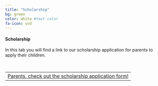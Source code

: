```yaml
---
title: "Scholarship"
bg: green
color: white #text color
fa-icon: usd
---
```


#### Scholarship 

In this tab you will find a link to our scholarship application for parents to apply their children. 

<!--Parents, check out the scholarship form!-->

&nbsp;

<table>
  <tr>
    <td><a href="#" id="show_21">Parents, check out the scholarship application form!</a>
      <div id="extra_21" style="display: none;">
        <iframe src="http://docs.google.com/gview?url=http://sciencediscovery.colorado.edu/wp-content/uploads/2013/03/Scholarship-Application-UPDATED-FINAL-WITH-FIELDS.pdf&embedded=true"></iframe>
    </td>
  </tr>
  </table>

<!--[Scholarship Application](http://sciencediscovery.colorado.edu/wp-content/uploads/2013/03/Scholarship-Application-UPDATED-FINAL-WITH-FIELDS.pdf "Scholarship Application")-->

